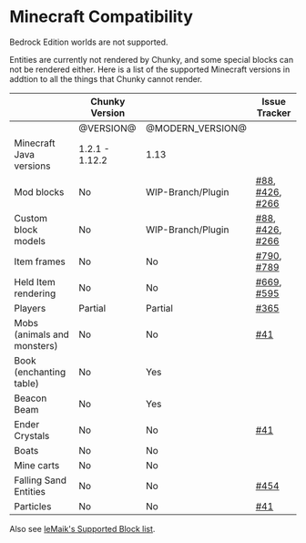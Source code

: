 # Minecraft Compatibility

Bedrock Edition worlds are not supported.

Entities are currently not rendered by Chunky, and some special blocks can not
be rendered either. Here is a list of the supported Minecraft versions in addtion to all the things that Chunky cannot render.

|                             | Chunky Version |                   | Issue Tracker                                                                                                                                                           |
|-----------------------------|----------------|-------------------|-------------------------------------------------------------------------------------------------------------------------------------------------------------------------|
|                             | @VERSION@      | @MODERN_VERSION@  |                                                                                                                                                                         |
| Minecraft Java versions     | 1.2.1 - 1.12.2 | 1.13              |                                                                                                                                                                         |
| Mod blocks                  | No             | WIP-Branch/Plugin | [#88](https://github.com/chunky-dev/chunky/issues/88), [#426](https://github.com/chunky-dev/chunky/issues/426), [#266](https://github.com/chunky-dev/chunky/issues/266) |
| Custom block models         | No             | WIP-Branch/Plugin | [#88](https://github.com/chunky-dev/chunky/issues/88), [#426](https://github.com/chunky-dev/chunky/issues/426), [#266](https://github.com/chunky-dev/chunky/issues/266) |
| Item frames                 | No             | No                | [#790](https://github.com/chunky-dev/chunky/issues/790), [#789](https://github.com/chunky-dev/chunky/issues/789)                                                        |
| Held Item rendering         | No             | No                | [#669](https://github.com/chunky-dev/chunky/issues/669), [ #595](https://github.com/chunky-dev/chunky/issues/595)                                                        |
| Players                     | Partial        | Partial           | [#365](https://github.com/chunky-dev/chunky/issues/365)                                                                                                                 |
| Mobs (animals and monsters) | No             | No                | [#41](https://github.com/chunky-dev/chunky/issues/41)                                                                                                                   |
| Book (enchanting table)     | No             | Yes               |                                                                                                                                                                         |
| Beacon Beam                 | No             | Yes               |                                                                                                                                                                         |
| Ender Crystals              | No             | No                | [#41](https://github.com/chunky-dev/chunky/issues/41)                                                                                                                   |
| Boats                       | No             | No                |                                                                                                                                                                         |
| Mine carts                  | No             | No                |                                                                                                                                                                         |
| Falling Sand Entities       | No             | No                | [#454](https://github.com/chunky-dev/chunky/issues/454)                                                                                                                 |
| Particles                   | No             | No                | [#41](https://github.com/chunky-dev/chunky/issues/41)                                                                                                                   |

Also see [leMaik's Supported Block list][1].

[1]: https://chunky.lemaik.de/supported-blocks

